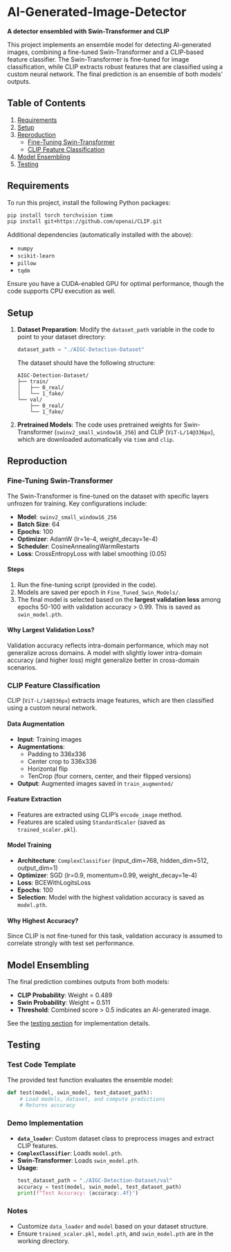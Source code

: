 
# AI-Generated-Image-Detector

**A detector ensembled with Swin-Transformer and CLIP**

This project implements an ensemble model for detecting AI-generated images, combining a fine-tuned Swin-Transformer and a CLIP-based feature classifier. The Swin-Transformer is fine-tuned for image classification, while CLIP extracts robust features that are classified using a custom neural network. The final prediction is an ensemble of both models' outputs.


## Table of Contents
1. [Requirements](#requirements)
2. [Setup](#setup)
3. [Reproduction](#reproduction)
   - [Fine-Tuning Swin-Transformer](#fine-tuning-swin-transformer)
   - [CLIP Feature Classification](#clip-feature-classification)
4. [Model Ensembling](#model-ensembling)
5. [Testing](#testing)


## Requirements

To run this project, install the following Python packages:

```bash
pip install torch torchvision timm
pip install git+https://github.com/openai/CLIP.git
```

Additional dependencies (automatically installed with the above):
- `numpy`
- `scikit-learn`
- `pillow`
- `tqdm`

Ensure you have a CUDA-enabled GPU for optimal performance, though the code supports CPU execution as well.



## Setup

1. **Dataset Preparation**: Modify the `dataset_path` variable in the code to point to your dataset directory:
   ```python
   dataset_path = "./AIGC-Detection-Dataset"
   ```
   The dataset should have the following structure:
   ```
   AIGC-Detection-Dataset/
   ├── train/
   │   ├── 0_real/
   │   └── 1_fake/
   └── val/
       ├── 0_real/
       └── 1_fake/
   ```

2. **Pretrained Models**: The code uses pretrained weights for Swin-Transformer (`swinv2_small_window16_256`) and CLIP (`ViT-L/14@336px`), which are downloaded automatically via `timm` and `clip`.



## Reproduction

### Fine-Tuning Swin-Transformer

The Swin-Transformer is fine-tuned on the dataset with specific layers unfrozen for training. Key configurations include:
- **Model**: `swinv2_small_window16_256`
- **Batch Size**: 64
- **Epochs**: 100
- **Optimizer**: AdamW (lr=1e-4, weight_decay=1e-4)
- **Scheduler**: CosineAnnealingWarmRestarts
- **Loss**: CrossEntropyLoss with label smoothing (0.05)

#### Steps
1. Run the fine-tuning script (provided in the code).
2. Models are saved per epoch in `Fine_Tuned_Swin_Models/`.
3. The final model is selected based on the **largest validation loss** among epochs 50-100 with validation accuracy > 0.99. This is saved as `swin_model.pth`.

#### Why Largest Validation Loss?
Validation accuracy reflects intra-domain performance, which may not generalize across domains. A model with slightly lower intra-domain accuracy (and higher loss) might generalize better in cross-domain scenarios.



### CLIP Feature Classification

CLIP (`ViT-L/14@336px`) extracts image features, which are then classified using a custom neural network.

#### Data Augmentation
- **Input**: Training images
- **Augmentations**:
  - Padding to 336x336
  - Center crop to 336x336
  - Horizontal flip
  - TenCrop (four corners, center, and their flipped versions)
- **Output**: Augmented images saved in `train_augmented/`

#### Feature Extraction
- Features are extracted using CLIP’s `encode_image` method.
- Features are scaled using `StandardScaler` (saved as `trained_scaler.pkl`).

#### Model Training
- **Architecture**: `ComplexClassifier` (input_dim=768, hidden_dim=512, output_dim=1)
- **Optimizer**: SGD (lr=0.9, momentum=0.99, weight_decay=1e-4)
- **Loss**: BCEWithLogitsLoss
- **Epochs**: 100
- **Selection**: Model with the highest validation accuracy is saved as `model.pth`.

#### Why Highest Accuracy?
Since CLIP is not fine-tuned for this task, validation accuracy is assumed to correlate strongly with test set performance.



## Model Ensembling

The final prediction combines outputs from both models:
- **CLIP Probability**: Weight = 0.489
- **Swin Probability**: Weight = 0.511
- **Threshold**: Combined score > 0.5 indicates an AI-generated image.

See the [testing section](#testing) for implementation details.



## Testing

### Test Code Template
The provided test function evaluates the ensemble model:
```python
def test(model, swin_model, test_dataset_path):
    # Load models, dataset, and compute predictions
    # Returns accuracy
```

### Demo Implementation
- **`data_loader`**: Custom dataset class to preprocess images and extract CLIP features.
- **`ComplexClassifier`**: Loads `model.pth`.
- **Swin-Transformer**: Loads `swin_model.pth`.
- **Usage**:
  ```python
  test_dataset_path = "./AIGC-Detection-Dataset/val"
  accuracy = test(model, swin_model, test_dataset_path)
  print(f"Test Accuracy: {accuracy:.4f}")
  ```

### Notes
- Customize `data_loader` and `model` based on your dataset structure.
- Ensure `trained_scaler.pkl`, `model.pth`, and `swin_model.pth` are in the working directory.


